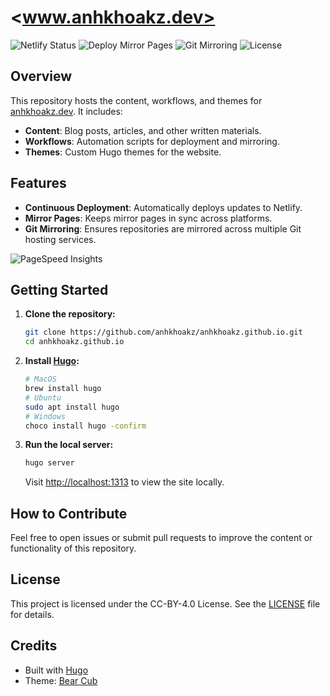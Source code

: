 # <www.anhkhoakz.dev>

![Netlify Status](https://img.shields.io/netlify/bf652528-ca92-4a17-89e1-1ea9e8d24bc0?style=for-the-badge&logo=netlify)
![Deploy Mirror Pages](https://img.shields.io/github/actions/workflow/status/anhkhoakz/anhkhoakz.github.io/deploy-mirror-pages.yaml?branch=main&style=for-the-badge&label=pages%20mirror)
![Git Mirroring](https://img.shields.io/github/actions/workflow/status/anhkhoakz/anhkhoakz.github.io/git-mirror.yaml?branch=main&style=for-the-badge&label=git%20mirror&logo=git)
![License](https://img.shields.io/github/license/anhkhoakz/anhkhoakz.github.io?style=for-the-badge)

## Overview

This repository hosts the content, workflows, and themes for [anhkhoakz.dev](https://www.anhkhoakz.dev/). It includes:

- **Content**: Blog posts, articles, and other written materials.
- **Workflows**: Automation scripts for deployment and mirroring.
- **Themes**: Custom Hugo themes for the website.

## Features

- **Continuous Deployment**: Automatically deploys updates to Netlify.
- **Mirror Pages**: Keeps mirror pages in sync across platforms.
- **Git Mirroring**: Ensures repositories are mirrored across multiple Git hosting services.

![PageSpeed Insights](https://i.imgur.com/HcsbDn9.png)

## Getting Started

1. **Clone the repository:**

   ```sh
   git clone https://github.com/anhkhoakz/anhkhoakz.github.io.git
   cd anhkhoakz.github.io
   ```

2. **Install [Hugo](https://gohugo.io/installation/):**

   ```sh
   # MacOS
   brew install hugo
   # Ubuntu
   sudo apt install hugo
   # Windows
   choco install hugo -confirm

3. **Run the local server:**

   ```sh
   hugo server
   ```

   Visit [http://localhost:1313](http://localhost:1313) to view the site locally.

## How to Contribute

Feel free to open issues or submit pull requests to improve the content or functionality of this repository.

## License

This project is licensed under the CC-BY-4.0 License. See the [LICENSE](LICENSE) file for details.

## Credits

- Built with [Hugo](https://gohugo.io/)
- Theme: [Bear Cub](https://github.com/clente/hugo-bearcub)
